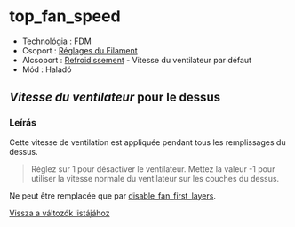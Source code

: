 # top\_fan\_speed

* Technológia : FDM
* Csoport : [Réglages du Filament](../filament_settings/filament_settings.md)
* Alcsoport : [Refroidissement](../filament_settings/filament_settings.md#refroidissement) - Vitesse du ventilateur par défaut
* Mód : Haladó

## _Vitesse du ventilateur_ pour le dessus

### Leírás

Cette vitesse de ventilation est appliquée pendant tous les remplissages du dessus.

> Réglez sur 1 pour désactiver le ventilateur. Mettez la valeur -1 pour utiliser la vitesse normale du ventilateur sur les couches du dessus.

Ne peut être remplacée que par [disable\_fan\_first\_layers](disable_fan_first_layers.md).

[Vissza a változók listájához](variable_list.md)


